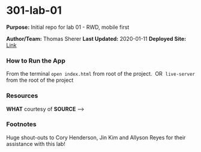 # 301-lab-01
**Purpose:** 
Initial repo for lab 01 - RWD, mobile first

**Author/Team:** Thomas Sherer
**Last Updated:** 2020-01-11
**Deployed Site:** [Link]()

### How to Run the App
From the terminal `open index.html` from root of the project.
​
OR 
​
`live-server` from the root of the project
​
### Resources

**WHAT** courtesy of **SOURCE** -->

### Footnotes

Huge shout-outs to Cory Henderson, Jin Kim and Allyson Reyes for their assistance with this lab!
